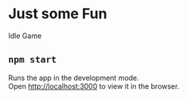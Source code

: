 # Just some Fun
Idle Game

## `npm start`

Runs the app in the development mode.\
Open [http://localhost:3000](http://localhost:3000) to view it in the browser.